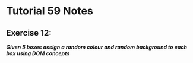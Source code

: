 # Tutorial **59** Notes

## Exercise 12:
***Given 5 boxes assign a random colour and random background to each box using DOM concepts***